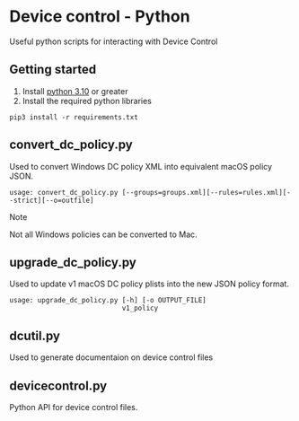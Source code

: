 # Device control - Python

Useful python scripts for interacting with Device Control

## Getting started

1. Install [python 3.10](https://www.python.org/downloads/release/python-3100/) or greater
2. Install the required python libraries

```
pip3 install -r requirements.txt
```

## convert_dc_policy.py

Used to convert Windows DC policy XML into equivalent macOS policy JSON.

```
usage: convert_dc_policy.py [--groups=groups.xml][--rules=rules.xml][--strict][--o=outfile]
```

> [!NOTE]  
> Not all Windows policies can be converted to Mac.  

## upgrade_dc_policy.py

Used to update v1 macOS DC policy plists into the new JSON policy format.

```
usage: upgrade_dc_policy.py [-h] [-o OUTPUT_FILE]
                            v1_policy
```

## dcutil.py

Used to generate documentaion on device control files

## devicecontrol.py

Python API for device control files.